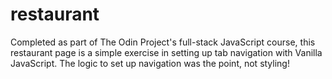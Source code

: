 # restaurant
Completed as part of The Odin Project's full-stack JavaScript course, this restaurant page is a simple exercise in setting up tab navigation with Vanilla JavaScript. The logic to set up navigation was the point, not styling!